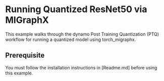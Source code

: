 

Running Quantized ResNet50 via MIGraphX
=========================================
This example walks through the dynamo Post Training Quantization (PTQ) workflow for running a quantized model using torch_migraphx.

Prerequisite
-------------
You must follow the installation instructions in [Readme.md] before using this example.




